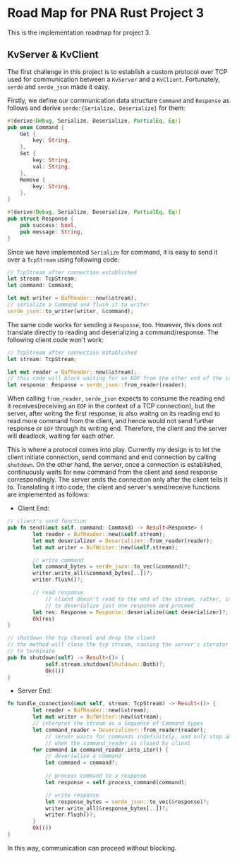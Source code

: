 # Road Map for PNA Rust Project 3

This is the implementation roadmap for project 3.



## KvServer & KvClient

The first challenge in this project is to establish a custom protocol over TCP used for communication between a `KvServer` and a `KvClient`. Fortunately, `serde`  and `serde_json` made it easy. 

Firstly, we define our communication data structure `Command` and `Response` as follows and derive `serde:{Serialize, Deserialize}` for them:

```Rust
#[derive(Debug, Serialize, Deserialize, PartialEq, Eq)]
pub enum Command {
    Get {
        key: String,
    },
    Set {
        key: String,
        val: String,
    },
    Remove {
        key: String,
    },
}

#[derive(Debug, Serialize, Deserialize, PartialEq, Eq)]
pub struct Response {
    pub success: bool,
    pub message: String,
}
```

Since we have implemented `Serialize` for command, it is easy to send it over a `TcpStream` using following code:

```Rust
// TcpStream after connection established
let stream: TcpStream;
let command: Command;

let mut writer = BufReader::new(&stream);
// serialize a Command and flush it to writer
serde_json::to_writer(writer, &command);
```

The same code works for sending a `Response`, too. However, this does not translate directly to reading and deserializing a command/response. The following client code won't work:

```Rust
// TcpStream after connection established
let stream: TcpStream;

let mut reader = BufReader::new(&stream);
// this code will block waiting for an EOF from the other end of the stream
let response: Response = serde_json::from_reader(reader);
```

When calling `from_reader`, `serde_json` expects to consume the reading end it receives(receiving an `EOF` in the context of a TCP connection), but the server, after writng the first response, is also waitng on its reading end to read more command from the client, and hence would not send further response or `EOF` through its writing end. Therefore, the client and the server will deadlock, waiting for each other.

This is where a protocol comes into play. Currently my design is to let the client initiate connection, send command and end connection by calling `shutdown`. On the other hand, the server, once a connection is established, continuously waits for new command from the client and send response correspondingly. The server ends the connection only after the client tells it to. Translating it into code, the client and server's send/receive functions are implemented as follows:

- Client End:

```Rust
// client's send function
pub fn send(&mut self, command: Command) -> Result<Response> {
        let reader = BufReader::new(&self.stream);
        let mut deserializer = Deserializer::from_reader(reader);
        let mut writer = BufWriter::new(&self.stream);

        // write command
        let command_bytes = serde_json::to_vec(&command)?;
        writer.write_all(&command_bytes[..])?;
        writer.flush()?;

        // read response
  			// client doesn't read to the end of the stream, rather, it tries 
  			// to deserialize just one response and proceed
        let res: Response = Response::deserialize(&mut deserializer)?;
        Ok(res)
}

// shutdown the tcp channel and drop the client
// the method will close the tcp stream, causing the server's iterator
// to terminate
pub fn shutdown(self) -> Result<()> {
    		self.stream.shutdown(Shutdown::Both)?;
    		Ok(())
}
```

- Server End:

```Rust
fn handle_connection(&mut self, stream: TcpStream) -> Result<()> {
        let reader = BufReader::new(&stream);
        let mut writer = BufWriter::new(&stream);
        // interpret the stream as a sequence of Command types
        let command_reader = Deserializer::from_reader(reader);   
  			// server waits for commands indefinitely, and only stop and return
  			// when the command_reader is closed by client
        for command in command_reader.into_iter() {
            // deserialize a command
            let command = command?;
          
            // process command to a response
            let response = self.process_command(command);

            // write response
            let response_bytes = serde_json::to_vec(&response)?;
            writer.write_all(&response_bytes[..])?;
            writer.flush()?;
        }
        Ok(())
}
```

In this way, communication can proceed without blocking.
